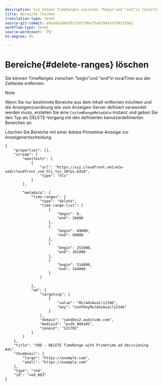 ```yaml
---
description: Sie können TimeRanges zwischen "begin"und "end"in localTime aus der Zeitleiste entfernen.
title: Bereiche löschen
translation-type: tm+mt
source-git-commit: 89bdda1d4bd5c126f19ba75a819942df901183d1
workflow-type: tm+mt
source-wordcount: '79'
ht-degree: 0%

---
```



# Bereiche{#delete-ranges} löschen

Sie können TimeRanges zwischen &quot;begin&quot;und &quot;end&quot;in localTime aus der Zeitleiste entfernen.

>[!NOTE]
>
>Wenn Sie nur bestimmte Bereiche aus dem Inhalt entfernen möchten und die Anzeigenzuordnung wie vom Anzeigen-Server definiert verwendet werden muss, erstellen Sie eine `CustomRangeMetadata`-Instanz und geben Sie den Typ als DELETE-Vorgang mit den definierten benutzerdefinierten Bereichen an.

Löschen Sie Bereiche mit einer Adobe Primetime-Anzeige zur Anzeigenentscheidung.

```
{   
    "properties": [],
    "stream": {
        "manifests": [
            {
                "url": "https://xyz.cloudfront.net/e2e-vod/cloudfront_vod_hls_tos_30fps.m3u8",
                "type": "hls"
            }
        ],
     
        "metadata": {
            "time-ranges": {
                "type": "delete",
                "time-range-list": [
                    {
                        "begin": 0,
                        "end": 20000
                    },
                    {
                        "begin": 69000,
                        "end": 99000
                    },
                    {
                        "begin": 251000,
                        "end": 281000
                    },
                    {
                        "begin": 514000,
                        "end": 544000
                    }
                ]
     
            },
            "ad": {
                "targeting": [
                    {
                        "value": "MulAdsAvail12346",
                        "key": "osmfKeyMulAdsAvail12346"
                    }
                ],
                "domain": "sandbox2.auditude.com",
                "mediaid": "psdk_000105",
                "zoneid": "121781"
            }     
        }
    },   
    "title": "VOD - DELETE TimeRange with Primetime ad decisioning Ads",
    "thumbnail": {
        "large": "https://example.com",
        "small": "https://example.com"
    },
    "type": "vod",
    "id": "vod_003"
}
```

